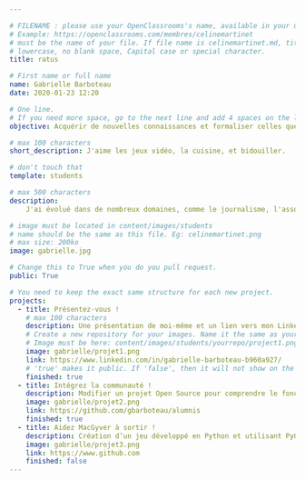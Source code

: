 ```yaml
---

# FILENAME : please use your OpenClassrooms's name, available in your url.
# Example: https://openclassrooms.com/membres/celinemartinet
# must be the name of your file. If file name is celinemartinet.md, title is celinemartinet.
# lowercase, no blank space, Capital case or special character.
title: ratus

# First name or full name
name: Gabrielle Barboteau
date: 2020-01-23 12:20

# One line.
# If you need more space, go to the next line and add 4 spaces on the left, as in 'description'.
objective: Acquérir de nouvelles connaissances et formaliser celles que j'ai déjà pour me reconvertir.

# max 100 characters
short_description: J'aime les jeux vidéo, la cuisine, et bidouiller.

# don't touch that
template: students

# max 500 characters
description:
    J'ai évolué dans de nombreux domaines, comme le journalisme, l'associatif ou bien le jeux vidéo, et j'ai envie de me reconvertir dans le développement, quelque chose que j'aime et que je pratique depuis plusieurs années. Avec cette formation, j'espère passer du statut de bidouilleuse à celui de véritable développeuse, et trouver un travail dans ce domaine.

# image must be located in content/images/students
# name should be the same as this file. Eg: celinemartinet.png
# max size: 200ko
image: gabrielle.jpg

# Change this to True when you do you pull request.
public: True

# You need to keep the exact same structure for each new project.
projects:
  - title: Présentez-vous !
    # max 100 characters
    description: Une présentation de moi-même et un lien vers mon LinkedIn.
    # Create a new repository for your images. Name it the same as your nickname and profile picture.
    # Image must be here: content/images/students/yourrepo/project1.png
    image: gabrielle/projet1.png
    link: https://www.linkedin.com/in/gabrielle-barboteau-b960a927/
    # 'true' makes it public. If 'false', then it will not show on the website.
    finished: true
  - title: Intégrez la communauté !
    description: Modifier un projet Open Source pour comprendre le fonctionnement de Git, de Github et des pull requests.
    image: gabrielle/projet2.png
    link: https://github.com/gbarboteau/alumnis
    finished: true
  - title: Aidez MacGyver à sortir !
    description: Création d’un jeu développé en Python et utilisant PyGame.
    image: gabrielle/projet3.png
    link: https://www.github.com
    finished: false
---
```

